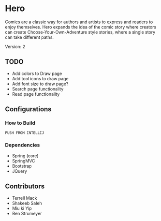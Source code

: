 # Hero

Comics are a classic way for authors and artists to express and readers to enjoy themselves. Hero expands the idea of the comic story where creators can create Choose-Your-Own-Adventure style stories, where a single story can take different paths.

Version: 2
## TODO
* Add colors to Draw page
* Add tool icons to draw page
* Add font size to draw page?
* Search page functionality
* Read page functionality

## Configurations

### How to Build
```
PUSH FROM INTELLIJ
```

### Dependencies
* Spring (core)
* SpringMVC
* Bootstrap
* JQuery

## Contributors
* Terrell Mack
* Shakeeb Saleh
* Miu ki Yip
* Ben Strumeyer